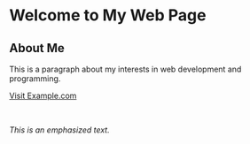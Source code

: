 <!DOCTYPE html>
<html>
<head>
  <title>My Web Page</title>
</head>
<body>

  <h1>Welcome to My Web Page</h1>
  
  <h2>About Me</h2>
  
  <p>This is a paragraph about my interests in web development and programming.</p>
  
  <a href="https://www.example.com">Visit Example.com</a>
  
  <br>
  
  <em>This is an emphasized text.</em>

</body>
</html>
